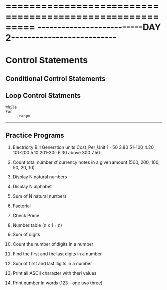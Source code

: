 =========================================================
--------------------------DAY 2--------------------------
=========================================================

# Control Statements

## Conditional Control Statements

## Loop Control Statments
    While
    For
        - range

---------------------------------------------------------
## Practice Programs
1) Electricity Bill Generation
    units       Cost_Per_Unit
    1 - 50      3.80
    51-100      4.20
    101-200     5.10
    201-300     6.30
    above 300   7.50

2) Count total number of currency notes in a given amount (500, 200, 100, 50, 20, 10)
3) Display N natural numbers
4) Display N alphabet
5) Sum of N natural numbers
6) Factorial
7) Check Prime
8) Number table (n x 1 = n)
9) Sum of digits
10) Count the number of digits in a number
11) Find the first and the last digits in a number
12) Sum of first and last digits in a number
13) Print all ASCII character with theri values
14) Print number in words (123 - one two three)
